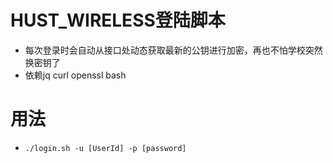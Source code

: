 # HUST_WIRELESS登陆脚本
- 每次登录时会自动从接口处动态获取最新的公钥进行加密，再也不怕学校突然换密钥了
- 依赖jq curl openssl bash

# 用法
- `./login.sh -u [UserId] -p [password]`
